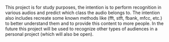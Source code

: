 This project is for study purposes, the intention is to perform recognition in various audios and predict 
which class the audio belongs to. The intention also includes recreate some known methods like (fft, stft, fbank, mfcc, etc.) 
to better understand them and to provide this content to more people. In the future this project will be used to 
recognize other types of audiences in a personal project (which will also be open).
